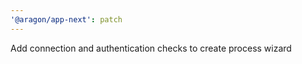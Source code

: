 ```yaml
---
'@aragon/app-next': patch
---
```


Add connection and authentication checks to create process wizard
